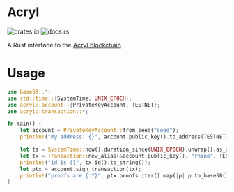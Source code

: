 # Acryl

![crates.io](https://img.shields.io/crates/v/acryl.svg)
![docs.rs](https://docs.rs/acryl/badge.svg)

A Rust interface to the [Acryl blockchain](https://acrylplatform.com)

# Usage
```rust
use base58::*;
use std::time::{SystemTime, UNIX_EPOCH};
use acryl::account::{PrivateKeyAccount, TESTNET};
use acryl::transaction::*;

fn main() {
    let account = PrivateKeyAccount::from_seed("seed");
    println!("my address: {}", account.public_key().to_address(TESTNET).to_string());

    let ts = SystemTime::now().duration_since(UNIX_EPOCH).unwrap().as_secs() * 1000;
    let tx = Transaction::new_alias(&account.public_key(), "rhino", TESTNET, 100000, ts);
    println!("id is {}", tx.id().to_string());
    let ptx = account.sign_transaction(tx);
    println!("proofs are {:?}", ptx.proofs.iter().map(|p| p.to_base58()).collect::<Vec<String>>());
}
```